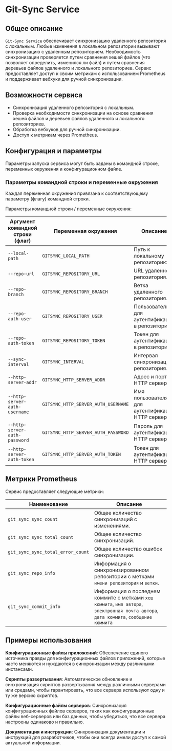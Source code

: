 # Git-Sync Service

## Общее описание

`Git-Sync Service` обеспечивает синхронизацию удаленного репозитория с локальным.
Любые изменения в локальном репозитории вызывают синхронизацию с удаленным репозиторием.
Необходимость синхронизации проверяется путем сравнения хешей файлов (что позволяет определить, изменился ли файл) и путем сравнения деревьев файлов удаленного и локального репозиториев.
Сервис предоставляет доступ к своим метрикам с использованием Prometheus и поддерживает вебхуки для ручной синхронизации.

## Возможности сервиса

- Синхронизация удаленного репозитория с локальным.
- Проверка необходимости синхронизации на основе сравнения хешей файлов и деревьев файлов удаленного и локального репозиториев.
- Обработка вебхуков для ручной синхронизации.
- Доступ к метрикам через Prometheus.

## Конфигурация и параметры

Параметры запуска сервиса могут быть заданы в командной строке, переменных окружения и конфигурационном файле.

### Параметры командной строки и переменные окружения

Каждая переменная окружения привязана к соответствующему параметру (флагу) командной строки.

Параметры командной строки / переменные окружения:

|Аргумент командной строки (флаг)|Переменная окружения|Описание|
|-|-|-|
|`--local-path`|`GITSYNC_LOCAL_PATH`|Путь к локальному репозиторию.|
|`--repo-url`|`GITSYNC_REPOSITORY_URL`|URL удаленного репозитория.|
|`--repo-branch`|`GITSYNC_REPOSITORY_BRANCH`|Ветка удаленного репозитория.|
|`--repo-auth-user`|`GITSYNC_REPOSITORY_USER`|Пользователь для аутентификации в репозитории.|
|`--repo-auth-token`|`GITSYNC_REPOSITORY_TOKEN`|Токен для аутентификации в репозитории.|
|`--sync-interval`|`GITSYNC_INTERVAL`|Интервал синхронизации репозитория.|
|`--http-server-addr`|`GITSYNC_HTTP_SERVER_ADDR`|Адрес и порт HTTP сервера.|
|`--http-server-auth-username`|`GITSYNC_HTTP_SERVER_AUTH_USERNAME`|Имя пользователя для аутентификации HTTP сервера.|
|`--http-server-auth-password`|`GITSYNC_HTTP_SERVER_AUTH_PASSWORD`|Пароль для аутентификации HTTP сервера.|
|`--http-server-auth-token`|`GITSYNC_HTTP_SERVER_AUTH_TOKEN`|Токен для аутентификации HTTP сервера.|

## Метрики Prometheus

Сервис предоставляет следующие метрики:

|Наименование|Описание|
|-|-|
|`git_sync_sync_count`|Общее количество синхронизаций с изменениями.|
|`git_sync_sync_total_count`|Общее количество синхронизаций.|
|`git_sync_sync_total_error_count`|Общее количество ошибок синхронизации.|
|`git_sync_repo_info`|Информация о синхронизированном репозитории с метками `имени репозитория` и `ветки`.|
|`git_sync_commit_info`|Информация о последнем коммите с метками `хеш коммита`, `имя автора`, `электронная почта автора`, `дата коммита`, `сообщение коммита`|

## Примеры использования

<b>Конфигурационные файлы приложений</b>: Обеспечение единого источника правды для конфигурационных файлов приложений, которые часто меняются и нуждаются в синхронизации между различными инстансами.

<b>Скрипты развертывания</b>: Автоматическое обновление и синхронизация скриптов развертывания между различными серверами или средами, чтобы гарантировать, что все сервера используют одну и ту же версию скриптов.

<b>Конфигурационные файлы серверов</b>: Синхронизация конфигурационных файлов серверов, таких как конфигурационные файлы веб-серверов или баз данных, чтобы убедиться, что все сервера настроены одинаково и правильно.

<b>Документация и инструкции</b>: Синхронизация документации и инструкций для разработчиков, чтобы они всегда имели доступ к самой актуальной информации.
